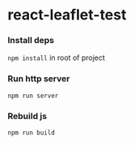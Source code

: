 # react-leaflet-test

### Install deps

`npm install` in root of project

### Run http server

`npm run server`

### Rebuild js

`npm run build`
